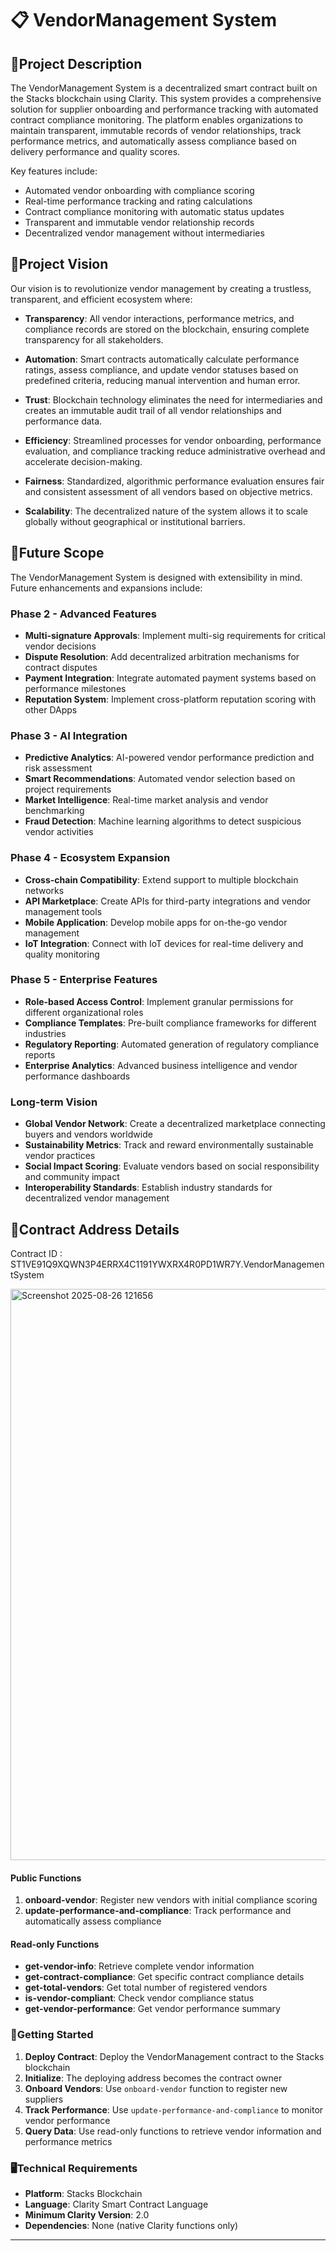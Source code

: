 📋 VendorManagement System
==========================================================================================================================
## 📜Project Description

The VendorManagement System is a decentralized smart contract built on the Stacks blockchain using Clarity. This system provides a comprehensive solution for supplier onboarding and performance tracking with automated contract compliance monitoring. The platform enables organizations to maintain transparent, immutable records of vendor relationships, track performance metrics, and automatically assess compliance based on delivery performance and quality scores.

Key features include:
- Automated vendor onboarding with compliance scoring
- Real-time performance tracking and rating calculations
- Contract compliance monitoring with automatic status updates
- Transparent and immutable vendor relationship records
- Decentralized vendor management without intermediaries

## 🔭Project Vision

Our vision is to revolutionize vendor management by creating a trustless, transparent, and efficient ecosystem where:

- **Transparency**: All vendor interactions, performance metrics, and compliance records are stored on the blockchain, ensuring complete transparency for all stakeholders.

- **Automation**: Smart contracts automatically calculate performance ratings, assess compliance, and update vendor statuses based on predefined criteria, reducing manual intervention and human error.

- **Trust**: Blockchain technology eliminates the need for intermediaries and creates an immutable audit trail of all vendor relationships and performance data.

- **Efficiency**: Streamlined processes for vendor onboarding, performance evaluation, and compliance tracking reduce administrative overhead and accelerate decision-making.

- **Fairness**: Standardized, algorithmic performance evaluation ensures fair and consistent assessment of all vendors based on objective metrics.

- **Scalability**: The decentralized nature of the system allows it to scale globally without geographical or institutional barriers.

## 🚀Future Scope

The VendorManagement System is designed with extensibility in mind. Future enhancements and expansions include:

### Phase 2 - Advanced Features
- **Multi-signature Approvals**: Implement multi-sig requirements for critical vendor decisions
- **Dispute Resolution**: Add decentralized arbitration mechanisms for contract disputes
- **Payment Integration**: Integrate automated payment systems based on performance milestones
- **Reputation System**: Implement cross-platform reputation scoring with other DApps

### Phase 3 - AI Integration
- **Predictive Analytics**: AI-powered vendor performance prediction and risk assessment
- **Smart Recommendations**: Automated vendor selection based on project requirements
- **Market Intelligence**: Real-time market analysis and vendor benchmarking
- **Fraud Detection**: Machine learning algorithms to detect suspicious vendor activities

### Phase 4 - Ecosystem Expansion
- **Cross-chain Compatibility**: Extend support to multiple blockchain networks
- **API Marketplace**: Create APIs for third-party integrations and vendor management tools
- **Mobile Application**: Develop mobile apps for on-the-go vendor management
- **IoT Integration**: Connect with IoT devices for real-time delivery and quality monitoring

### Phase 5 - Enterprise Features
- **Role-based Access Control**: Implement granular permissions for different organizational roles
- **Compliance Templates**: Pre-built compliance frameworks for different industries
- **Regulatory Reporting**: Automated generation of regulatory compliance reports
- **Enterprise Analytics**: Advanced business intelligence and vendor performance dashboards

### Long-term Vision
- **Global Vendor Network**: Create a decentralized marketplace connecting buyers and vendors worldwide
- **Sustainability Metrics**: Track and reward environmentally sustainable vendor practices
- **Social Impact Scoring**: Evaluate vendors based on social responsibility and community impact
- **Interoperability Standards**: Establish industry standards for decentralized vendor management

## 📄Contract Address Details

Contract ID : ST1VE91Q9XQWN3P4ERRX4C1191YWXRX4R0PD1WR7Y.VendorManagementSystem


<img width="1902" height="914" alt="Screenshot 2025-08-26 121656" src="https://github.com/user-attachments/assets/5f828fe2-b0c4-498a-a813-668dd40eca9b" />

#### Public Functions
1. **onboard-vendor**: Register new vendors with initial compliance scoring
2. **update-performance-and-compliance**: Track performance and automatically assess compliance

#### Read-only Functions
- **get-vendor-info**: Retrieve complete vendor information
- **get-contract-compliance**: Get specific contract compliance details
- **get-total-vendors**: Get total number of registered vendors
- **is-vendor-compliant**: Check vendor compliance status
- **get-vendor-performance**: Get vendor performance summary

### 🔑Getting Started

1. **Deploy Contract**: Deploy the VendorManagement contract to the Stacks blockchain
2. **Initialize**: The deploying address becomes the contract owner
3. **Onboard Vendors**: Use `onboard-vendor` function to register new suppliers
4. **Track Performance**: Use `update-performance-and-compliance` to monitor vendor performance
5. **Query Data**: Use read-only functions to retrieve vendor information and performance metrics

### 🖥️Technical Requirements

- **Platform**: Stacks Blockchain
- **Language**: Clarity Smart Contract Language
- **Minimum Clarity Version**: 2.0
- **Dependencies**: None (native Clarity functions only)

---

